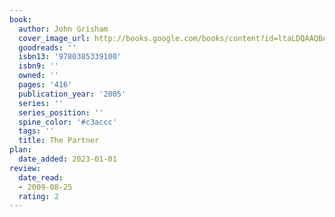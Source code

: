 ```yaml
---
book:
  author: John Grisham
  cover_image_url: http://books.google.com/books/content?id=ltaLDQAAQBAJ&printsec=frontcover&img=1&zoom=1&edge=curl&source=gbs_api
  goodreads: ''
  isbn13: '9780385339100'
  isbn9: ''
  owned: ''
  pages: '416'
  publication_year: '2005'
  series: ''
  series_position: ''
  spine_color: '#c3accc'
  tags: ''
  title: The Partner
plan:
  date_added: 2023-01-01
review:
  date_read:
  - 2009-08-25
  rating: 2
---
```

